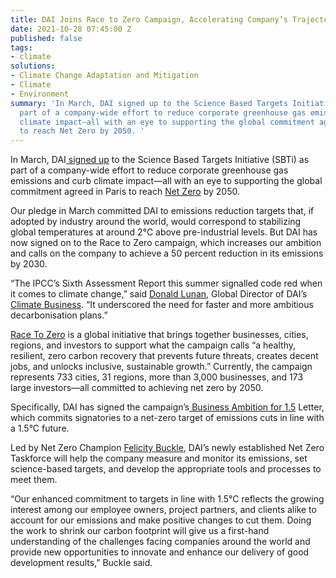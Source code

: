 ```yaml
---
title: DAI Joins Race to Zero Campaign, Accelerating Company’s Trajectory to Net Zero
date: 2021-10-28 07:45:00 Z
published: false
tags:
- climate
solutions:
- Climate Change Adaptation and Mitigation
- Climate
- Environment
summary: 'In March, DAI signed up to the Science Based Targets Initiative (SBTi) as
  part of a company-wide effort to reduce corporate greenhouse gas emissions and curb
  climate impact—all with an eye to supporting the global commitment agreed in Paris
  to reach Net Zero by 2050. '
---
```


In March, DAI[ signed up](https://www.dai.com/news/dai-commits-to-science-based-targets-initiative-to-reduce-greenhouse-gas-emissions) to the Science Based Targets Initiative (SBTi) as part of a company-wide effort to reduce corporate greenhouse gas emissions and curb climate impact—all with an eye to supporting the global commitment agreed in Paris to reach [Net Zero](https://sciencebasedtargets.org/net-zero) by 2050. 

Our pledge in March committed DAI to emissions reduction targets that, if adopted by industry around the world, would correspond to stabilizing global temperatures at around 2°C above pre-industrial levels. But DAI has now signed on to the Race to Zero campaign, which increases our ambition and calls on the company to achieve a 50 percent reduction in its emissions by 2030.

“The IPCC’s Sixth Assessment Report this summer signalled code red when it comes to climate change,” said [Donald Lunan](https://www.dai.com/who-we-are/our-team/donald-lunan), Global Director of DAI’s [Climate Business](https://www.dai.com/our-work/solutions/climate). “It underscored the need for faster and more ambitious decarbonisation plans.”

[Race To Zero](https://unfccc.int/climate-action/race-to-zero-campaign#eq-2) is a global initiative that brings together businesses, cities, regions, and investors to support what the campaign calls “a healthy, resilient, zero carbon recovery that prevents future threats, creates decent jobs, and unlocks inclusive, sustainable growth.” Currently, the campaign represents 733 cities, 31 regions, more than 3,000 businesses, and 173 large investors—all committed to achieving net zero by 2050.

Specifically, DAI has signed the campaign’s[ Business Ambition for 1.5](https://sciencebasedtargets.org/business-ambition-for-1-5c/) Letter, which commits signatories to a net-zero target of emissions cuts in line with a 1.5°C future.

Led by Net Zero Champion [Felicity Buckle](https://www.dai.com/who-we-are/our-team/felicity-buckle), DAI’s newly established Net Zero Taskforce will help the company measure and monitor its emissions, set science-based targets, and develop the appropriate tools and processes to meet them. 

“Our enhanced commitment to targets in line with 1.5°C reflects the growing interest among our employee owners, project partners, and clients alike to account for our emissions and make positive changes to cut them. Doing the work to shrink our carbon footprint will give us a first-hand understanding of the challenges facing companies around the world and provide new opportunities to innovate and enhance our delivery of good development results,” Buckle said. 